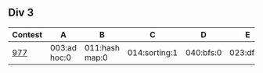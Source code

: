 ## Div 3
| Contest                                    | A                     | B                     | C                     | D                     | E                     | F                     |
|--------------------------------------------|-----------------------|-----------------------|-----------------------|-----------------------|-----------------------|-----------------------|
| [977](https://codeforces.com/contest/977)  | 003:ad hoc:0          | 011:hash map:0        | 014:sorting:1         | 040:bfs:0             | 023:dfs:0             | 078:dp?:1             |

